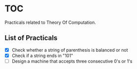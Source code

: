 # TOC

Practicals related to Theory Of Computation.

## List of Practicals
- [x] Check whether a string of parenthesis is balanced or not
- [x] Check if a string ends in "101" 
- [ ] Design a machine that accepts three consecutive 0's or 1's
